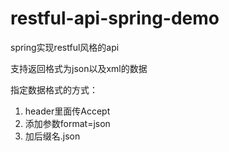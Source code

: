 # restful-api-spring-demo
spring实现restful风格的api

支持返回格式为json以及xml的数据

指定数据格式的方式：

1. header里面传Accept
2. 添加参数format=json
3. 加后缀名.json
